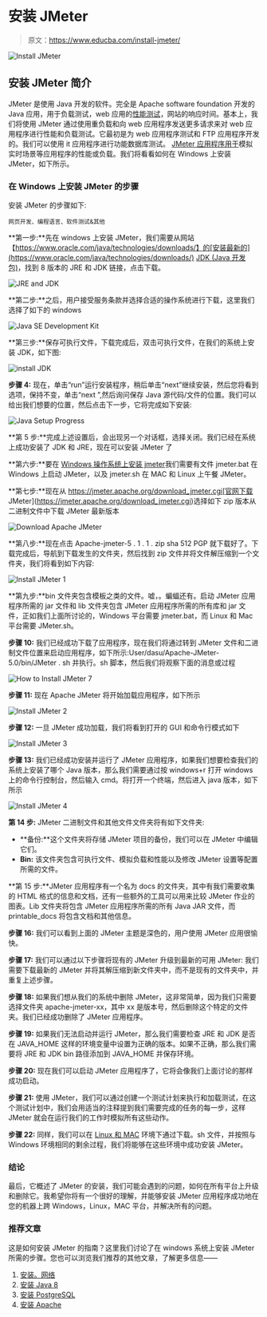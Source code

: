 # 安装 JMeter

> 原文：<https://www.educba.com/install-jmeter/>

![Install JMeter](img/e0445ee0886b7f94a2e275d34320ba95.png)



## 安装 JMeter 简介

JMeter 是使用 Java 开发的软件。完全是 Apache software foundation 开发的 Java 应用，用于负载测试，web 应用的[性能测试](https://www.educba.com/performance-testing-tools/)，网站的响应时间。基本上，我们将使用 JMeter 通过使用重负载和向 web 应用程序发送更多请求来对 web 应用程序进行性能和负载测试。它最初是为 web 应用程序测试和 FTP 应用程序开发的。我们可以使用 it 应用程序进行功能数据库测试。 [JMeter 应用程序用于](https://www.educba.com/jmeter-alternatives/)模拟实时场景等应用程序的性能或负载。我们将看看如何在 Windows 上安装 JMeter，如下所示。

### 在 Windows 上安装 JMeter 的步骤

安装 JMeter 的步骤如下:

<small>网页开发、编程语言、软件测试&其他</small>

**第一步:**先在 windows 上安装 JMeter，我们需要从网站【https://www.oracle.com/java/technologies/downloads/】的[安装最新的](https://www.oracle.com/java/technologies/downloads/) [JDK (Java 开发包)](https://www.educba.com/what-is-jdk/)，找到 8 版本的 JRE 和 JDK 链接，点击下载。

![JRE and JDK](img/2774c4c7879a5e4979731a9533a4dd23.png)



**第二步:**之后，用户接受服务条款并选择合适的操作系统进行下载，这里我们选择了如下的 windows

![Java SE Development Kit](img/013fa963c197851bdab69d6b6b78581e.png)



**第三步:**保存可执行文件，下载完成后，双击可执行文件，在我们的系统上安装 JDK，如下图:

![install JDK](img/a42395a3920f00c90a50f9905db130d6.png)



**步骤 4:** 现在，单击“run”运行安装程序，稍后单击“next”继续安装，然后您将看到选项，保持不变，单击“next ”,然后询问保存 Java 源代码/文件的位置。我们可以给出我们想要的位置，然后点击下一步，它将完成如下安装:

![Java Setup Progress](img/2eb5542cf90bf4d26ffcac0ce8394909.png)



**第 5 步:**完成上述设置后，会出现另一个对话框，选择关闭。我们已经在系统上成功安装了 JDK 和 JRE，现在可以安装 JMeter 了

**第六步:**要在 [Windows 操作系统上安装 jmeter](https://www.educba.com/windows-operators/)我们需要有文件 jmeter.bat 在 Windows 上启动 JMeter，以及 jmeter.sh 在 MAC 和 Linux 上午餐 JMeter。

**第七步:**现在从 https://jmeter.apache.org/download_jmeter.cgi[官网下载 JMeter](https://jmeter.apache.org/download_jmeter.cgi)选择如下 zip 版本从二进制文件中下载 JMeter 最新版本

![Download Apache JMeter](img/e6690f4c1f2cdeac4e357d7408763b8a.png)



**第八步:**现在点击 Apache-jmeter-5 . 1 . 1 . zip sha 512 PGP 就下载好了。下载完成后，导航到下载发生的文件夹，然后找到 zip 文件并将文件解压缩到一个文件夹，我们将看到如下内容:

![Install JMeter 1](img/7f5faabcf6395060540f8c9806da6001.png)



**第九步:**bin 文件夹包含模板之类的文件。嘘，。蝙蝠还有。启动 JMeter 应用程序所需的 jar 文件和 lib 文件夹包含 JMeter 应用程序所需的所有库和 jar 文件，正如我们上面所讨论的，Windows 平台需要 jmeter.bat，而 Linux 和 Mac 平台需要 JMeter.sh。

**步骤 10:** 我们已经成功下载了应用程序，现在我们将通过转到 JMeter 文件和二进制文件位置来启动应用程序，如下所示:User/dasu/Apache-JMeter-5.0/bin/JMeter . sh 并执行。sh 脚本，然后我们将观察下面的消息或过程

![How to Install JMeter 7](img/b21a451ba1631b38ad9e4b619f035e87.png)



**步骤 11:** 现在 Apache JMeter 将开始加载应用程序，如下所示

![Install JMeter 2](img/9c613a5ab21994f4dea13375ac79e033.png)



**步骤 12:** 一旦 JMeter 成功加载，我们将看到打开的 GUI 和命令行模式如下

![Install JMeter 3](img/ae6fc7fc5d6d41df0920bbd925a23baa.png)



**步骤 13:** 我们已经成功安装并运行了 JMeter 应用程序，如果我们想要检查我们的系统上安装了哪个 Java 版本，那么我们需要通过按 windows+r 打开 windows 上的命令行控制台，然后输入 cmd。将打开一个终端，然后进入 java 版本，如下所示

![Install JMeter 4](img/1104e6065b5dc0080c17da7d9bae3ac0.png)



**第 14 步:** JMeter 二进制文件和其他文件文件夹将有如下文件夹:

*   **备份:**这个文件夹将存储 JMeter 项目的备份，我们可以在 JMeter 中编辑它们。
*   **Bin:** 该文件夹包含可执行文件、模拟负载和性能以及修改 JMeter 设置等配置所需的文件。

**第 15 步:**JMeter 应用程序有一个名为 docs 的文件夹，其中有我们需要收集的 HTML 格式的信息和文档，还有一些额外的工具可以用来比较 JMeter 作业的图表。Lib 文件夹将包含 JMeter 应用程序所需的所有 Java JAR 文件，而 printable_docs 将包含文档和其他信息。

**步骤 16:** 我们可以看到上面的 JMeter 主题是深色的，用户使用 JMeter 应用很愉快。

**步骤 17:** 我们可以通过以下步骤将现有的 JMeter 升级到最新的可用 JMeter:
我们需要下载最新的 JMeter 并将其解压缩到新文件夹中，而不是现有的文件夹中，并重复上述步骤。

**步骤 18:** 如果我们想从我们的系统中删除 JMeter，这非常简单，因为我们只需要选择文件夹 apache-jmeter-xx，其中 xx 是版本号，然后删除这个特定的文件夹。我们已经成功删除了 JMeter 应用程序。

**步骤 19:** 如果我们无法启动并运行 JMeter，那么我们需要检查 JRE 和 JDK 是否在 JAVA_HOME 这样的环境变量中设置为正确的版本。如果不正确，那么我们需要将 JRE 和 JDK bin 路径添加到 JAVA_HOME 并保存环境。

**步骤 20:** 现在我们可以启动 JMeter 应用程序了，它将会像我们上面讨论的那样成功启动。

**步骤 21:** 使用 JMeter，我们可以通过创建一个测试计划来执行和加载测试，在这个测试计划中，我们会用适当的注释提到我们需要完成的任务的每一步，这样 JMeter 就会在运行我们的工作时模拟所有这些动作。

**步骤 22:** 同样，我们可以在 [Linux 和 MAC](https://www.educba.com/linux-vs-mac/) 环境下通过下载。sh 文件，并按照与 Windows 环境相同的剩余过程，我们将能够在这些环境中成功安装 JMeter。

### 结论

最后，它概述了 JMeter 的安装，我们可能会遇到的问题，如何在所有平台上升级和删除它。我希望你将有一个很好的理解，并能够安装 JMeter 应用程序成功地在您的机器上跨 Windows，Linux，MAC 平台，并解决所有的问题。

### 推荐文章

这是如何安装 JMeter 的指南？这里我们讨论了在 windows 系统上安装 JMeter 所需的步骤。您也可以浏览我们推荐的其他文章，了解更多信息——

1.  [安装。网络](https://www.educba.com/install-dot-net/)
2.  [安装 Java 8](https://www.educba.com/install-java-8/)
3.  [安装 PostgreSQL](https://www.educba.com/install-postgresql/)
4.  [安装 Apache](https://www.educba.com/install-apache/)
